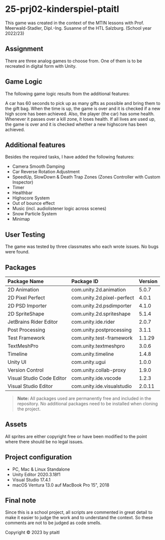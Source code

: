 # 25-prj02-kinderspiel-ptaitl

This game was created in the context of the MTIN lessons with Prof. Meerwald-Stadler, Dipl.-Ing. Susanne of the HTL Salzburg. (School year 2022/23)

## Assignment

There are three analog games to choose from. One of them is to be recreated in digital form with Unity.

## Game Logic

The following game logic results from the additional features:

A car has 60 seconds to pick up as many gifts as possible and bring them to the gift bag. When the time is up, the game is over and it is checked if a new high score has been achieved. Also, the player (the car) has some health. Whenever it passes over a kill zone, it loses health. If all lives are used up, the game is over and it is checked whether a new highscore has been achieved.

## Additional features

Besides the required tasks, I have added the following features:

- Camera Smooth Damping
- Car Reverse Rotation Adjustment
- SpeedUp, SlowDown & Death Trap Zones (Zones Controller with Custom Inspector)
- Timer
- Healthbar
- Highscore System
- Out of bounce effect
- Music (incl. audiolistener logic across scenes)
- Snow Particle System
- Minimap

## User Testing

The game was tested by three classmates who each wrote issues. No bugs were found.

## Packages

| Package Name              | Package ID                 | Version |
| :------------------------ | :------------------------- | :------ |
| 2D Animation              | com.unity.2d.animation     | 5.0.7   |
| 2D Pixel Perfect          | com.unity.2d.pixel-perfect | 4.0.1   |
| 2D PSD Importer           | com.unity.2d.psdimporter   | 4.1.0   |
| 2D SpriteShape            | com.unity.2d.spriteshape   | 5.1.4   |
| JetBrains Rider Editor    | com.unity.ide.rider        | 2.0.7   |
| Post Processing           | com.unity.postprocessing   | 3.1.1   |
| Test Framework            | com.unity.test-framework   | 1.1.29  |
| TextMeshPro               | com.unity.textmeshpro      | 3.0.6   |
| Timeline                  | com.unity.timeline         | 1.4.8   |
| Unity UI                  | com.unity.ugui             | 1.0.0   |
| Version Control           | com.unity.collab-proxy     | 1.9.0   |
| Visual Studio Code Editor | com.unity.ide.vscode       | 1.2.3   |
| Visual Studio Editor      | com.unity.ide.visualstudio | 2.0.11  |

> **Note:** All packages used are permanently free and included in the repository. No additional packages need to be installed when cloning the project.

## Assets

All sprites are either copyright free or have been modified to the point where there should be no legal issues.

## Project configuration

- PC, Mac & Linux Standalone
- Unity Editor 2020.3.18f1
- Visual Studio 17.4.1
- macOS Ventura 13.0 auf MacBook Pro 15", 2018

## Final note

Since this is a school project, all scripts are commented in great detail to make it easier to judge the work and to understand the context. So these comments are not to be judged as code smells.

Copyright © 2023 by ptaitl

